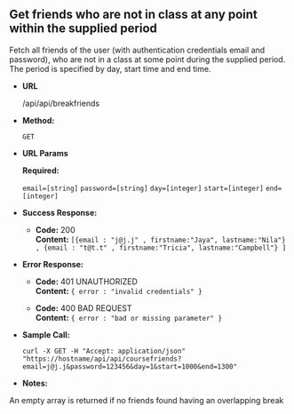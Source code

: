 **Get friends who are not in class at any point within the supplied period**
----
  Fetch all friends of the user (with authentication credentials email and password), who are not in a class at some point during the supplied period. The period is specified by day, start time and end time.

* **URL**

  /api/api/breakfriends

* **Method:**
  
  `GET` 
  
*  **URL Params**

   **Required:**
 
   `email=[string]`
   `password=[string]`
   `day=[integer]`
   `start=[integer]`
   `end=[integer]`

* **Success Response:**

  * **Code:** 200 <br />
    **Content:** `[{email : "j@j.j" , firstname:"Jaya", lastname:"Nila"} ,
					{email : "t@t.t" , firstname:"Tricia", lastname:"Campbell"}
				]`
 
* **Error Response:**

  * **Code:** 401 UNAUTHORIZED <br />
    **Content:** `{ error : "invalid credentials" }`
	
  * **Code:** 400 BAD REQUEST <br />
    **Content:** `{ error : "bad or missing parameter" }`

* **Sample Call:**

  `curl -X GET -H "Accept: application/json" "https://hostname/api/api/coursefriends?email=j@j.j&password=123456&day=1&start=1000&end=1300"`
   
* **Notes:**

An empty array is returned if no friends found having an overlapping break 